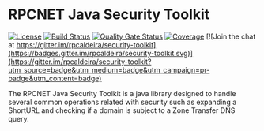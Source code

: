 # RPCNET Java Security Toolkit
[![License](https://img.shields.io/badge/License-Apache%202.0-blue.svg)](https://opensource.org/licenses/Apache-2.0) [![Build Status](https://travis-ci.org/rpcaldeira/security-toolkit.svg?branch=master)](https://travis-ci.org/rpcaldeira/security-toolkit) [![Quality Gate Status](https://sonarcloud.io/api/project_badges/measure?project=net.rpcnet.securitytoolkit%3Asecuritytoolkit-parent&metric=alert_status)](https://sonarcloud.io/dashboard?id=net.rpcnet.securitytoolkit%3Asecuritytoolkit-parent) [![Coverage](https://sonarcloud.io/api/project_badges/measure?project=net.rpcnet.securitytoolkit%3Asecuritytoolkit-parent&metric=coverage)](https://sonarcloud.io/dashboard?id=net.rpcnet.securitytoolkit%3Asecuritytoolkit-parent) [![Join the chat at https://gitter.im/rpcaldeira/security-toolkit](https://badges.gitter.im/rpcaldeira/security-toolkit.svg)](https://gitter.im/rpcaldeira/security-toolkit?utm_source=badge&utm_medium=badge&utm_campaign=pr-badge&utm_content=badge)

The RPCNET Java Security Toolkit is a java library designed to handle several common operations related with security such as expanding a ShortURL and checking if a domain is subject to a Zone Transfer DNS query.
